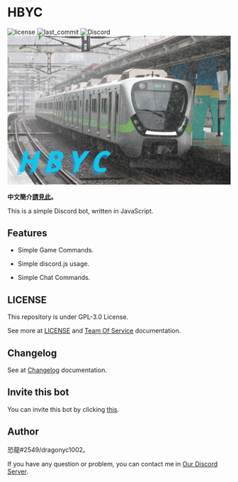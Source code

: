# HBYC
![license](https://img.shields.io/github/license/dragonyc1002/HBYC?style=for-the-badge)
![last_commit](https://img.shields.io/github/last-commit/dragonyc1002/HBYC?style=for-the-badge) 
![Discord](https://img.shields.io/discord/977204156043509780?style=for-the-badge)
[![EMU900!!!](./public/images/banner-20221009.jpg)](https://reurl.cc/GxQqdy)

**中文簡介[請見此](./docs/README-Tw.md)。**

This is a simple Discord bot, written in JavaScript.

## Features
* Simple Game Commands.

* Simple discord.js usage.

* Simple Chat Commands.

## LICENSE
This repository is under GPL-3.0 License.

See more at [LICENSE](./LICENSE) and [Team Of Service](./docs/TeamOfService.md) documentation.

## Changelog
See at [Changelog](./CHANGELOG.md) documentation.

## Invite this bot
You can invite this bot by clicking [this](https://discord.com/api/oauth2/authorize?client_id=977024737156931675&permissions=1644971949559&scope=bot%20applications.commands).

## Author
恐龍#2549/dragonyc1002。

If you have any question or problem, you can contact me in [Our Discord Server](https://discord.gg/J7X2nWXszp).
